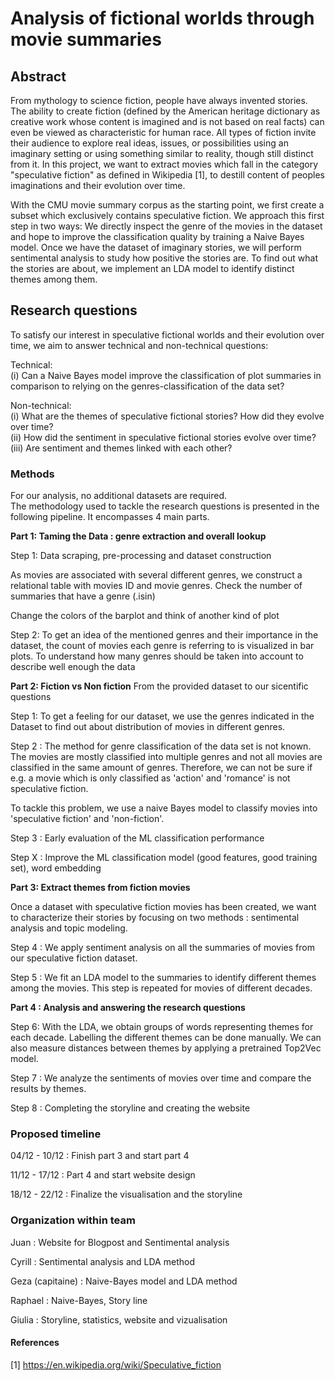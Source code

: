 # Analysis of fictional worlds through movie summaries

## Abstract
From mythology to science fiction, people have always invented stories. The ability to create fiction (defined by the American heritage dictionary as creative work whose content is imagined and is not based on real facts) can even be viewed as characteristic for human race.
All types of fiction invite their audience to explore real ideas, issues, or possibilities using an imaginary setting or using something similar to reality, though still distinct from it. In this project, we want to extract movies which fall in the category "speculative fiction" as defined in Wikipedia [1], to destill content of peoples imaginations and their evolution over time.

With the CMU movie summary corpus as the starting point, we first create a subset which exclusively contains speculative fiction. We approach this first step in two ways: We directly inspect the genre of the movies in the dataset and hope to improve the classification quality by training a Naive Bayes model.
Once we have the dataset of imaginary stories, we will perform sentimental analysis to study how positive the stories are. To find out what the stories are about, we implement an LDA model to identify distinct themes among them.

## Research questions

To satisfy our interest in speculative fictional worlds and their evolution over time, we aim to answer technical and non-technical questions:

Technical:   
(i) Can a Naive Bayes model improve the classification of plot summaries in comparison to relying on the genres-classification of the data set?

Non-technical:   
(i) What are the themes of speculative fictional stories? How did they evolve over time?   
(ii) How did the sentiment in speculative fictional stories evolve over time?   
(iii) Are sentiment and themes linked with each other?   


### Methods
For our analysis, no additional datasets are required.   
The methodology used to tackle the research questions is presented in the following pipeline. It encompasses 4 main parts.

**Part 1: Taming the Data : genre extraction and overall lookup**

Step 1: Data scraping, pre-processing and dataset construction

As movies are associated with several different genres, we construct a relational table with movies ID and movie genres. 
Check the number of summaries that have a genre  (.isin)

Change the colors of the barplot and think of another kind of plot 

Step 2: To get an idea of the mentioned genres and their importance in the dataset, the count of movies each genre is referring to is visualized in bar plots. To understand how many genres should be taken into account to describe well enough the data 



**Part 2: Fiction vs Non fiction**
From the provided dataset to our sicentific questions

Step 1:
To get a feeling for our dataset, we use the genres indicated in the Dataset to find out about distribution of movies in different genres.

Step 2 : 
The method for genre classification of the data set is not known. The movies are mostly classified into multiple genres and not all movies are classified in the same amount of genres. Therefore, we can not be sure if e.g. a movie which is only classified as 'action' and 'romance' is not speculative fiction.

To tackle this problem, we use a naive Bayes model to classify movies into 'speculative fiction' and 'non-fiction'.

Step 3 : 
Early evaluation of the ML classification performance

Step X : Improve the ML classification model (good features, good training set), word embedding
		

**Part 3: Extract themes from fiction movies**

Once a dataset with speculative fiction movies has been created, we want to characterize their stories by focusing on two methods : sentimental analysis and topic modeling.

Step 4 : We apply sentiment analysis on all the summaries of movies from our speculative fiction dataset.

Step 5 : We fit an LDA model to the summaries to identify different themes among the movies. This step is repeated for movies of different decades.


**Part 4 : Analysis and answering the research questions**

Step 6: With the LDA, we obtain groups of words representing themes for each decade. Labelling the different themes can be done manually. We can also measure distances between themes by applying a pretrained Top2Vec model.

Step 7 : We analyze the sentiments of movies over time and compare the results by themes.

Step 8 : Completing the storyline and creating the website 

### Proposed timeline

04/12 - 10/12 : Finish part 3 and start part 4

11/12 - 17/12 : Part 4 and start website design

18/12 - 22/12 : Finalize the visualisation and the storyline

### Organization within team

Juan  : Website for Blogpost and Sentimental analysis

Cyrill : Sentimental analysis and LDA method

Geza (capitaine) : Naive-Bayes model and LDA method

Raphael : Naive-Bayes, Story line

Giulia : Storyline, statistics, website and vizualisation


#### References
[1] https://en.wikipedia.org/wiki/Speculative_fiction

